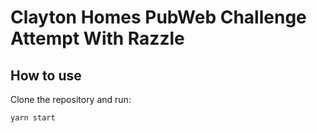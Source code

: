 # Clayton Homes PubWeb Challenge Attempt With Razzle

## How to use

Clone the repository and run:
```bash
yarn start
```